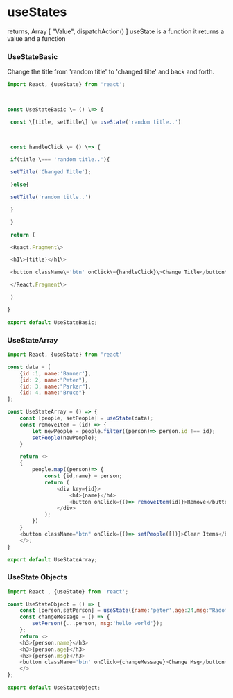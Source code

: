 # useStates
returns,  Array [ "Value", dispatchAction() ]
useState is a function it returns a value and a function

### UseStateBasic
Change the title from 'random title' to 'changed tilte' and back and forth.
```javascript 
import React, {useState} from 'react';

  

const UseStateBasic \= () \=> {

 const \[title, setTitle\] \= useState('random title..')

  

 const handleClick \= () \=> {

 if(title \=== 'random title..'){

 setTitle('Changed Title');

 }else{

 setTitle('random title..')

 }

 }

 return (

 <React.Fragment\>

 <h1\>{title}</h1\>

 <button className\='btn' onClick\={handleClick}\>Change Title</button\>

 </React.Fragment\>

 )

}

export default UseStateBasic;
```

### UseStateArray

```javascript
import React, {useState} from 'react'

const data = [
    {id :1, name:'Banner'},
    {id: 2, name:"Peter"},
    {id: 3, name:"Parker"},
    {id: 4, name:"Bruce"}
];

const UseStateArray = () => {
    const [people, setPeople] = useState(data);
    const removeItem = (id) => {
        let newPeople = people.filter((person)=> person.id !== id);
        setPeople(newPeople);
    }

    return <>
    {
        people.map((person)=> {
            const {id,name} = person;
            return (
                <div key={id}>
                    <h4>{name}</h4>
                    <button onClick={()=> removeItem(id)}>Remove</button>
                </div>
            );
        })
    }
    <button className="btn" onClick={()=> setPeople([])}>Clear Items</button>
    </>;
}

export default UseStateArray;
```

### UseState Objects
```javascript
import React , {useState} from 'react';

const UseStateObject = () => {
    const [person,setPerson] = useState({name:'peter',age:24,msg:"Radom message"});
    const changeMessage = () => {
        setPerson({...person, msg:'hello world'});
    };
    return <>
    <h3>{person.name}</h3>
    <h3>{person.age}</h3>
    <h3>{person.msg}</h3>
    <button className='btn' onClick={changeMessage}>Change Msg</button>
    </>
};

export default UseStateObject;
```